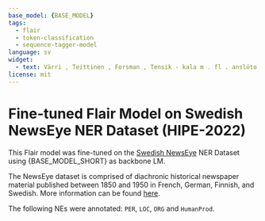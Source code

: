 ```yaml
---
base_model: {BASE_MODEL}
tags:
  - flair
  - token-classification
  - sequence-tagger-model
language: sv
widget:
  - text: Värri , Teittinen , Forsman , Tensik - kala m . fl . anslöto sig till reservatio - nen , hvaremot lm Fieandt , Huopo - nen , Koskelin , Leppänen , ( Li - belits ) , Eklund m . fl . förordade ut - skottets formulering af § 11 .
license: mit
---
```


# Fine-tuned Flair Model on Swedish NewsEye NER Dataset (HIPE-2022)

This Flair model was fine-tuned on the
[Swedish NewsEye](https://github.com/hipe-eval/HIPE-2022-data/blob/main/documentation/README-newseye.md)
NER Dataset using {BASE_MODEL_SHORT} as backbone LM.

The NewsEye dataset is comprised of diachronic historical newspaper material published between 1850 and 1950
in French, German, Finnish, and Swedish.
More information can be found [here](https://dl.acm.org/doi/abs/10.1145/3404835.3463255).

The following NEs were annotated: `PER`, `LOC`, `ORG` and `HumanProd`.